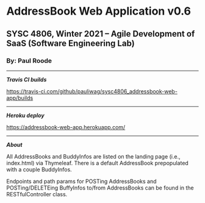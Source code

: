# AddressBook Web Application v0.6
## SYSC 4806, Winter 2021 – Agile Development of SaaS (Software Engineering Lab)
### By: Paul Roode

---

***Travis CI builds***

https://travis-ci.com/github/pauliwag/sysc4806_addressbook-web-app/builds

---

***Heroku deploy***

https://addressbook-web-app.herokuapp.com/

---

***About***

All AddressBooks and BuddyInfos are listed on the landing page (i.e., index.html) via Thymeleaf. There is a default AddressBook prepopulated with a couple BuddyInfos.

Endpoints and path params for POSTing AddressBooks and POSTing/DELETEing BuffyInfos to/from AddressBooks can be found in the RESTfulController class.
